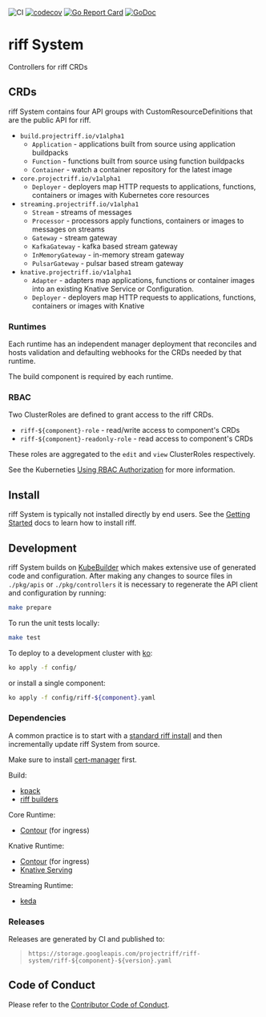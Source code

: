 ![CI](https://github.com/projectriff/system/workflows/CI/badge.svg)
[![codecov](https://codecov.io/gh/projectriff/system/branch/main/graph/badge.svg)](https://codecov.io/gh/projectriff/system) 
[![Go Report Card](https://goreportcard.com/badge/github.com/projectriff/system)](https://goreportcard.com/report/github.com/projectriff/system)
[![GoDoc](https://godoc.org/github.com/projectriff/system?status.svg)](https://godoc.org/github.com/projectriff/system)

# riff System

Controllers for riff CRDs

## CRDs

riff System contains four API groups with CustomResourceDefinitions that are the public API for riff.

- `build.projectriff.io/v1alpha1`
  - `Application` - applications built from source using application buildpacks
  - `Function` - functions built from source using function buildpacks
  - `Container` - watch a container repository for the latest image
- `core.projectriff.io/v1alpha1`
  - `Deployer` - deployers map HTTP requests to applications, functions, containers or images with Kubernetes core resources
- `streaming.projectriff.io/v1alpha1`
  - `Stream` - streams of messages
  - `Processor` - processors apply functions, containers or images to messages on streams
  - `Gateway` - stream gateway
  - `KafkaGateway` - kafka based stream gateway
  - `InMemoryGateway` - in-memory stream gateway
  - `PulsarGateway` - pulsar based stream gateway
- `knative.projectriff.io/v1alpha1`
  - `Adapter` - adapters map applications, functions or container images into an existing Knative Service or Configuration.
  - `Deployer` - deployers map HTTP requests to applications, functions, containers or images with Knative

### Runtimes

Each runtime has an independent manager deployment that reconciles and hosts validation and defaulting webhooks for the CRDs needed by that runtime.

The build component is required by each runtime. 

### RBAC

Two ClusterRoles are defined to grant access to the riff CRDs.

- `riff-${component}-role` - read/write access to component's CRDs
- `riff-${component}-readonly-role` - read access to component's CRDs

These roles are aggregated to the `edit` and `view` ClusterRoles respectively.

See the Kuberneties [Using RBAC Authorization](https://kubernetes.io/docs/reference/access-authn-authz/rbac/) for more information.

## Install

riff System is typically not installed directly by end users. See the [Getting Started](https://projectriff.io/docs/getting-started/) docs to learn how to install riff.

## Development

riff System builds on [KubeBuilder](https://www.kubebuilder.io) which makes extensive use of generated code and configuration. After making any changes to source files in `./pkg/apis` or `./pkg/controllers` it is necessary to regenerate the API client and configuration by running:

```sh
make prepare
```

To run the unit tests locally:

```sh
make test
```

To deploy to a development cluster with [ko](https://github.com/google/ko):

```sh
ko apply -f config/
```

or install a single component:

```sh
ko apply -f config/riff-${component}.yaml
```

### Dependencies

A common practice is to start with a [standard riff install](https://github.com/projectriff/charts) and then incrementally update riff System from source.

Make sure to install [cert-manager](https://cert-manager.io/docs/installation/kubernetes/) first.

Build:

- [kpack](https://github.com/pivotal/kpack)
- [riff builders](https://github.com/projectriff/builder)

Core Runtime:

- [Contour](https://projectcontour.io) (for ingress)

Knative Runtime:

- [Contour](https://projectcontour.io) (for ingress)
- [Knative Serving](https://github.com/knative/serving)

Streaming Runtime:
- [keda](https://github.com/kedacore/keda)

### Releases

Releases are generated by CI and published to:

> `https://storage.googleapis.com/projectriff/riff-system/riff-${component}-${version}.yaml`

## Code of Conduct

Please refer to the [Contributor Code of Conduct](CODE_OF_CONDUCT.adoc).
